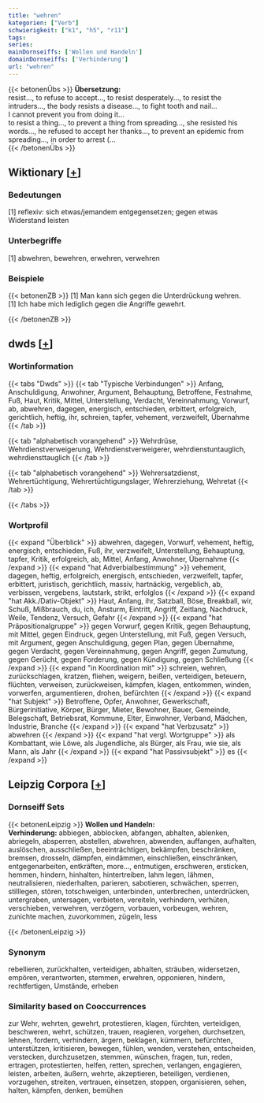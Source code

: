 ```yaml
---
title: "wehren"
kategorien: ["Verb"]
schwierigkeit: ["k1", "h5", "r11"]
tags:
series:
mainDornseiffs: ['Wollen und Handeln']
domainDornseiffs: ['Verhinderung']
url: "wehren"
---
```


{{< betonenÜbs >}}
**Übersetzung:**  
resist..., to refuse to accept..., to resist desperately..., to resist the intruders..., the body resists a disease..., to fight tooth and nail...  
I cannot prevent you from doing it...  
to resist a thing..., to prevent a thing from spreading..., she resisted his words..., he refused to accept her thanks..., to prevent an epidemic from spreading..., in order to arrest (...  
{{< /betonenÜbs >}}

## Wiktionary [[+](https://de.wiktionary.org/wiki/wehren)]

### Bedeutungen
[1] reflexiv: sich etwas/jemandem entgegensetzen; gegen etwas Widerstand leisten  

### Unterbegriffe
[1] abwehren, bewehren, erwehren, verwehren  

### Beispiele
{{< betonenZB >}}
[1] Man kann sich gegen die Unterdrückung wehren.  
[1] Ich habe mich lediglich gegen die Angriffe gewehrt.  

{{< /betonenZB >}}


## dwds [[+](https://www.dwds.de/wb/wehren)]

### Wortinformation
{{< tabs "Dwds" >}}
{{< tab "Typische Verbindungen" >}}
Anfang, Anschuldigung, Anwohner, Argument, Behauptung, Betroffene, Festnahme, Fuß, Haut, Kritik, Mittel, Unterstellung, Verdacht, Vereinnahmung, Vorwurf, ab, abwehren, dagegen, energisch, entschieden, erbittert, erfolgreich, gerichtlich, heftig, ihr, schreien, tapfer, vehement, verzweifelt, Übernahme
{{< /tab >}}

{{< tab "alphabetisch vorangehend" >}}
Wehrdrüse, Wehrdienstverweigerung, Wehrdienstverweigerer, wehrdienstuntauglich, wehrdiensttauglich
{{< /tab >}}

{{< tab "alphabetisch vorangehend" >}}
Wehrersatzdienst, Wehrertüchtigung, Wehrertüchtigungslager, Wehrerziehung, Wehretat
{{< /tab >}}

{{< /tabs >}}

### Wortprofil
{{< expand "Überblick" >}} abwehren, dagegen, Vorwurf, vehement, heftig, energisch, entschieden, Fuß, ihr, verzweifelt, Unterstellung, Behauptung, tapfer, Kritik, erfolgreich, ab, Mittel, Anfang, Anwohner, Übernahme {{< /expand >}}
{{< expand "hat Adverbialbestimmung" >}} vehement, dagegen, heftig, erfolgreich, energisch, entschieden, verzweifelt, tapfer, erbittert, juristisch, gerichtlich, massiv, hartnäckig, vergeblich, ab, verbissen, vergebens, lautstark, strikt, erfolglos {{< /expand >}}
{{< expand "hat Akk./Dativ-Objekt" >}} Haut, Anfang, ihr, Satzball, Böse, Breakball, wir, Schuß, Mißbrauch, du, ich, Ansturm, Eintritt, Angriff, Zeitlang, Nachdruck, Weile, Tendenz, Versuch, Gefahr {{< /expand >}}
{{< expand "hat Präpositionalgruppe" >}} gegen Vorwurf, gegen Kritik, gegen Behauptung, mit Mittel, gegen Eindruck, gegen Unterstellung, mit Fuß, gegen Versuch, mit Argument, gegen Anschuldigung, gegen Plan, gegen Übernahme, gegen Verdacht, gegen Vereinnahmung, gegen Angriff, gegen Zumutung, gegen Gerücht, gegen Forderung, gegen Kündigung, gegen Schließung {{< /expand >}}
{{< expand "in Koordination mit" >}} schreien, wehren, zurückschlagen, kratzen, fliehen, weigern, beißen, verteidigen, beteuern, flüchten, verweisen, zurückweisen, kämpfen, klagen, entkommen, winden, vorwerfen, argumentieren, drohen, befürchten {{< /expand >}}
{{< expand "hat Subjekt" >}} Betroffene, Opfer, Anwohner, Gewerkschaft, Bürgerinitiative, Körper, Bürger, Mieter, Bewohner, Bauer, Gemeinde, Belegschaft, Betriebsrat, Kommune, Elter, Einwohner, Verband, Mädchen, Industrie, Branche {{< /expand >}}
{{< expand "hat Verbzusatz" >}} abwehren {{< /expand >}}
{{< expand "hat vergl. Wortgruppe" >}} als Kombattant, wie Löwe, als Jugendliche, als Bürger, als Frau, wie sie, als Mann, als Jahr {{< /expand >}}
{{< expand "hat Passivsubjekt" >}} es {{< /expand >}}

## Leipzig Corpora [[+](https://corpora.uni-leipzig.de/en/res?word=wehren&corpusId=deu_newscrawl-public_2018)]

### Dornseiff Sets
{{< betonenLeipzig >}}
**Wollen und Handeln:**  
**Verhinderung:** abbiegen, abblocken, abfangen, abhalten, ablenken, abriegeln, absperren, abstellen, abwehren, abwenden, auffangen, aufhalten, auslöschen, ausschließen, beeinträchtigen, bekämpfen, beschränken, bremsen, drosseln, dämpfen, eindämmen, einschließen, einschränken, entgegenarbeiten, entkräften, more..., entmutigen, erschweren, ersticken, hemmen, hindern, hinhalten, hintertreiben, lahm legen, lähmen, neutralisieren, niederhalten, parieren, sabotieren, schwächen, sperren, stilllegen, stören, totschweigen, unterbinden, unterbrechen, unterdrücken, untergraben, untersagen, verbieten, vereiteln, verhindern, verhüten, verschieben, verwehren, verzögern, vorbauen, vorbeugen, wehren, zunichte machen, zuvorkommen, zügeln, less  

{{< /betonenLeipzig >}}

### Synonym
rebellieren, zurückhalten, verteidigen, abhalten, sträuben, widersetzen, empören, verantworten, stemmen, erwehren, opponieren, hindern, rechtfertigen, Umstände, erheben


### Similarity based on Cooccurrences
zur Wehr, wehrten, gewehrt, protestieren, klagen, fürchten, verteidigen, beschweren, wehrt, schützen, trauen, reagieren, vorgehen, durchsetzen, lehnen, fordern, verhindern, ärgern, beklagen, kümmern, befürchten, unterstützen, kritisieren, bewegen, fühlen, wenden, verstehen, entscheiden, verstecken, durchzusetzen, stemmen, wünschen, fragen, tun, reden, ertragen, protestierten, helfen, retten, sprechen, verlangen, engagieren, leisten, arbeiten, äußern, wehrte, akzeptieren, beteiligen, verdienen, vorzugehen, streiten, vertrauen, einsetzen, stoppen, organisieren, sehen, halten, kämpfen, denken, bemühen


